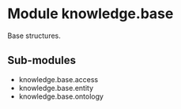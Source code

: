 Module knowledge.base
=====================
Base structures.

Sub-modules
-----------
* knowledge.base.access
* knowledge.base.entity
* knowledge.base.ontology